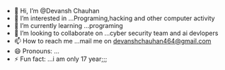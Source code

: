 - 👋 Hi, I’m @Devansh Chauhan
- 👀 I’m interested in ...Programing,hacking and other computer activity
- 🌱 I’m currently learning ...programing 
- 💞️ I’m looking to collaborate on ...cyber security team and ai devlopers
- 📫 How to reach me ...mail me on devanshchauhan464@gmail.com
- 😄 Pronouns: ...
- ⚡ Fun fact: ...i am only 17 year;;;

<!---
STEVEDEV09/STEVEDEV09 is a ✨ special ✨ repository because its `README.md` (this file) appears on your GitHub profile.
You can click the Preview link to take a look at your changes.
--->

